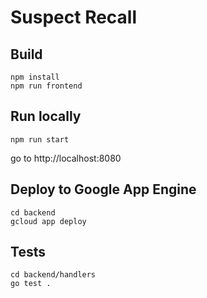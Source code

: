 # Suspect Recall

## Build

```
npm install
npm run frontend
```

## Run locally 

```
npm run start
```

go to http://localhost:8080

## Deploy to Google App Engine

```
cd backend
gcloud app deploy
```

## Tests

```
cd backend/handlers
go test .
```